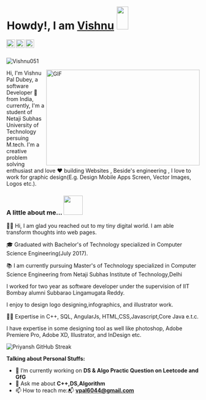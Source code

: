 <h1> <img src="https://github.com/nixin72/nixin72/blob/master/wave.gif" height="60px" width="1px">Howdy!, I am <a href="https://github.com/priyansh18">Vishnu</a> <img src="https://emojis.slackmojis.com/emojis/images/1531849430/4246/blob-sunglasses.gif?1531849430" height="60px" width="30px"></h1>

  <a href="https://twitter.com/vishnupaldubey">
    <img align="left" alt="Vishnu Pal DUbe | Twitter" width="22px" src="https://cdn.jsdelivr.net/npm/simple-icons@v3/icons/twitter.svg" />
  </a>
  <a href="https://www.linkedin.com/in/vishnu-pal-dubey-114237ab/">
    <img align="left" alt="Vishnu's LinkdeIN" width="22px" src="https://cdn.jsdelivr.net/npm/simple-icons@v3/icons/linkedin.svg" />
  </a>
  <a href="https://www.instagram.com/wish_51/?hl=en">
    <img align="left" alt="Vishnu's Instagram" width="22px" src="https://cdn.jsdelivr.net/npm/simple-icons@v3/icons/instagram.svg" />
  </a>

<br />
<br />

<p align="left"> <img src="https://komarev.com/ghpvc/?username=vishnu510" alt="Vishnu051" /> </p>

<img align="right" height="250" width="400" alt="GIF" src="https://miro.medium.com/max/1272/1*ZSVmWGcc1weENb0ShawWxw.gif" />


Hi, I'm Vishnu Pal Dubey, a software Developer 🎯 from India, currently, I'm a student of Netaji Subhas University of Technology persuing M.tech. I'm a creative problem solving enthusiast and love ❤️ building Websites , Beside's engineering , I love to work for graphic design(E.g. Design Mobile Apps Screen, Vector Images, Logos etc.).

### A little about me...  <img src="https://media.giphy.com/media/VgCDAzcKvsR6OM0uWg/giphy.gif" width="50"> 

👋🏽 Hi, I am glad you reached out to my tiny digital world. I am able transform thoughts into web pages.

🎓 Graduated with Bachelor's of Technology specialized in Computer Science Engineering(July 2017).

📚 I am currently pursuing Master's of Technology specialized in Computer Science Engineering from Netaji Subhas Institute of Technology,Delhi

I worked for two year as software developer under the supervision of IIT Bombay alumni Subbarao Lingamugata Reddy.

I enjoy to design logo designing,infographics, and illustrator work.

💪🏽 Expertise in C++, SQL, AngularJs, HTML,CSS,Javascript,Core Java e.t.c.

I have expertise in some designing tool as well like photoshop, Adobe Premiere Pro, Adobe XD, Illustrator, and InDesign etc.



![Priyansh GitHub Streak](https://github-readme-streak-stats.herokuapp.com/?user=Vishnu051)

**Talking about Personal Stuffs:**

- 🔭 I’m currently working on **DS & Algo Practic Question on Leetcode and GfG**
- 💬 Ask me about **C++,DS,Algorithm**
- 📫 How to reach me:📬 **vpal6044@gmail.com**

